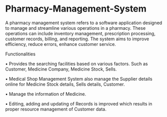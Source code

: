 # Pharmacy-Management-System
A pharmacy management system refers to a software application designed to manage and streamline  various operations in a pharmacy. These operations can include inventory management, prescription  processing, customer records, billing, and reporting. The system aims to improve efficiency, reduce  errors, enhance customer service.
 
 Functionalities 
 
• Provides the searching facilities based on various factors.
Such as Customer, 
Medicine Company, Medicine Stock, Sells. 

• Medical Shop Management System also manage the Supplier details online for 
Medicine Stock details, Sells details, Customer. 

• Manage the information of Medicine. 

• Editing, adding and updating of Records is improved which results in proper 
resource management of Customer data.
